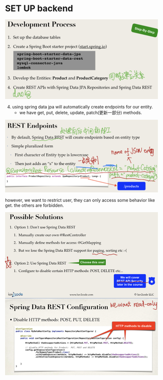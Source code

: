 # SET UP backend

<img src="imgs/IMG_0288.jpg">



4. using spring data jpa will automatically create endpoints for our entity.
   * we have get, put, delete, update, patch(更新一部分) methods.

<img src="imgs/IMG_0287.jpg">



however, we want to restrict user, they can only access some behavior like get. the others are forbidden.

<img src="imgs/IMG_0289.jpg">